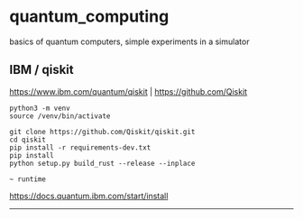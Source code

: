 # quantum_computing
basics of quantum computers, simple experiments in a simulator

## IBM / qiskit
https://www.ibm.com/quantum/qiskit | https://github.com/Qiskit

```
python3 -m venv
source /venv/bin/activate

git clone https://github.com/Qiskit/qiskit.git
cd qiskit
pip install -r requirements-dev.txt
pip install
python setup.py build_rust --release --inplace

~ runtime
```
https://docs.quantum.ibm.com/start/install

---

